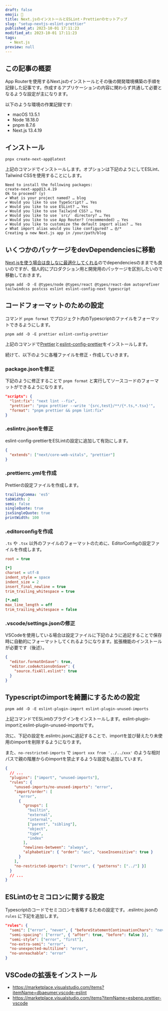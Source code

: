 ```yaml
---
draft: false
emoji: 📖
title: Next.jsのインストールとESLint・Prettierのセットアップ
slug: "setup-nextjs-eslint-prettier"
published_at: 2023-10-01 17:11:23
modified_at: 2023-10-01 17:11:23
tags:
  - Next.js
preview: null
---
```


## この記事の概要

App Routerを使用するNext.jsのインストールとその後の開発環境構築の手順を記録した記事です。作成するアプリケーションの内容に関わらず共通して必要となるような設定が主になります。

以下のような環境の作業記録です:

- macOS 13.5.1
- Node 18.18.0
- pnpm 8.7.6
- Next.js 13.4.19

## インストール

```shell
pnpx create-next-app@latest
```

上記のコマンドでインストールします。オプションは下記のようにしてESLint、Tailwind CSSを使用することにします。

```
Need to install the following packages:
create-next-app@13.4.19
Ok to proceed? (y) 
✔ What is your project named? … blog
✔ Would you like to use TypeScript? … Yes
✔ Would you like to use ESLint? … Yes
✔ Would you like to use Tailwind CSS? … Yes
✔ Would you like to use `src/` directory? … Yes
✔ Would you like to use App Router? (recommended) … Yes
✔ Would you like to customize the default import alias? … Yes
✔ What import alias would you like configured? … @/*
Creating a new Next.js app in /your/path/blog
```

## いくつかのパッケージをdevDependenciesに移動

[Next.jsを使う場合は良しなに最適化してくれる](https://stackoverflow.com/questions/74371000/next-js-13-devdependencies)のでdependenciesのままでも良いのですが、個人的にプロダクション用と開発用のパッケージを区別したいので移動しておきます。

```shell
pnpm add -D -E @types/node @types/react @types/react-dom autoprefixer tailwindcss postcss eslint eslint-config-next typescript
```

## コードフォーマットのための設定

コマンド `pnpm format` でプロジェクト内のTypescriptのファイルをフォーマットできるようにします。

```shell
pnpm add -D -E prettier eslint-config-prettier
```

上記のコマンドで[Prettier](https://prettier.io/)と[eslint-config-prettier](https://github.com/prettier/eslint-config-prettier)をインストールします。

続けて、以下のように各種ファイルを修正・作成していきます。

### package.jsonを修正

下記のように修正することで `pnpm format` と実行してソースコードのフォーマットができるようになります。

```json
"scripts": {
  "lint:fix": "next lint --fix",
  "prettier": "pnpx prettier --write '{src,test}/**/{*.ts,*.tsx}'",
  "format": "pnpm prettier && pnpm lint:fix"
}
```

### .eslintrc.jsonを修正

eslint-config-prettierをESLintの設定に追加して有効にします。

```json
{
  "extends": ["next/core-web-vitals", "prettier"]
}
```

### .prettierrc.ymlを作成

Prettierの設定ファイルを作成します。

```yaml
trailingComma: 'es5'
tabWidth: 2
semi: false
singleQuote: true
jsxSingleQuote: true
printWidth: 100
```

### .editorconfigを作成

`.ts` や `.tsx` 以外のファイルのフォーマットのために、EditorConfigの設定ファイルを作成します。

```ini
root = true

[*]
charset = utf-8
indent_style = space
indent_size = 2
insert_final_newline = true
trim_trailing_whitespace = true

[*.md]
max_line_length = off
trim_trailing_whitespace = false
```

### .vscode/settings.jsonの修正

VSCodeを使用している場合は設定ファイルに下記のように追記することで保存時に自動的にフォーマットしてくれるようになります。拡張機能のインストールが必要です（後述）。

```json
{
  "editor.formatOnSave": true,
  "editor.codeActionsOnSave": {
    "source.fixAll.eslint": true
  }
}
```

## Typescriptのimportを綺麗にするための設定

```shell
pnpm add -D -E eslint-plugin-import eslint-plugin-unused-imports
```

上記コマンドでESLintのプラグインをインストールします。eslint-plugin-importとeslint-plugin-unused-importsです。

次に、下記の設定を.eslintrc.jsonに追記することで、importを並び替えたり未使用のimportを削除するようになります。

また、`no-restricted-imports` で `import xxx from '../../xxx'` のような相対パスで親の階層からのimportを禁止するような設定も追加しています。

```json
{
  // ...
  "plugins": ["import", "unused-imports"],
  "rules": {
    "unused-imports/no-unused-imports": "error",
    "import/order": [
      "error",
      {
        "groups": [
          "builtin",
          "external",
          "internal",
          ["parent", "sibling"],
          "object",
          "type",
          "index"
        ],
        "newlines-between": "always",
        "alphabetize": { "order": "asc", "caseInsensitive": true }
      }
    ],
    "no-restricted-imports": ["error", { "patterns": ["../"] }]
  }
  // ...
}
```

## ESLintのセミコロンに関する設定

Typescriptのコードでセミコロンを省略するための設定です。.eslintrc.jsonの `rules` に下記を追加します。

```json
"rules": {
  "semi": ["error", "never", { "beforeStatementContinuationChars": "never" }],
  "semi-spacing": ["error", { "after": true, "before": false }],
  "semi-style": ["error", "first"],
  "no-extra-semi": "error",
  "no-unexpected-multiline": "error",
  "no-unreachable": "error"
}
```

## VSCodeの拡張をインストール

- https://marketplace.visualstudio.com/items?itemName=dbaeumer.vscode-eslint
- https://marketplace.visualstudio.com/items?itemName=esbenp.prettier-vscode